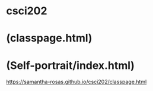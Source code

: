 # csci202
# (classpage.html)
# (Self-portrait/index.html)

https://samantha-rosas.github.io/csci202/classpage.html

